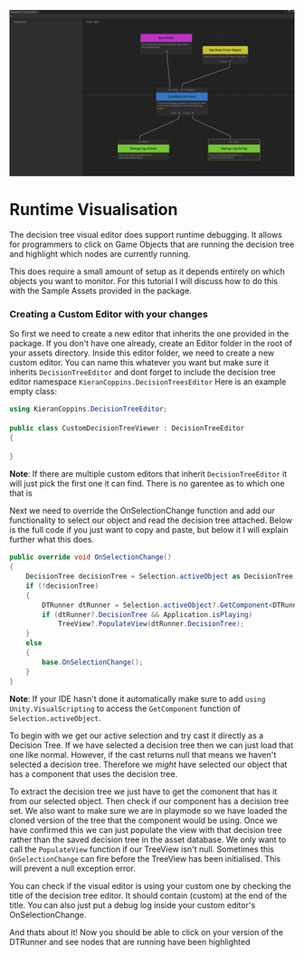 ![banner](Resources/RuntimeVisualisation.png)
# Runtime Visualisation
The decision tree visual editor does support runtime debugging. It allows for programmers to click on Game Objects that are running the decision tree and highlight which nodes are currently running.

This does require a small amount of setup as it depends entirely on which objects you want to monitor. For this tutorial I will discuss how to do this with the Sample Assets provided in the package.

### Creating a Custom Editor with your changes
So first we need to create a new editor that inherits the one provided in the package. If you don't have one already, create an Editor folder in the root of your assets directory.
Inside this editor folder, we need to create a new custom editor. You can name this whatever you want but make sure it inherits `DecisionTreeEditor` and dont forget to include the decision tree editor namespace `KieranCoppins.DecisionTreesEditor` Here is an example empty class:

```c#
using KieranCoppins.DecisionTreeEditor;

public class CustomDecisionTreeViewer : DecisionTreeEditor
{

}
```
**Note**: If there are multiple custom editors that inherit `DecisionTreeEditor` it will just pick the first one it can find. There is no garentee as to which one that is

Next we need to override the OnSelectionChange function and add our functionality to select our object and read the decision tree attached. Below is the full code if you just want to copy and paste, but below it I will explain further what this does.

```c#
public override void OnSelectionChange()
{
    DecisionTree decisionTree = Selection.activeObject as DecisionTree;
    if (!decisionTree)
    {
        DTRunner dtRunner = Selection.activeObject?.GetComponent<DTRunner>();
        if (dtRunner?.DecisionTree && Application.isPlaying)
            TreeView?.PopulateView(dtRunner.DecisionTree);
    }
    else
    {
        base.OnSelectionChange();
    }
}
```

**Note**: If your IDE hasn't done it automatically make sure to add `using Unity.VisualScripting` to access the `GetComponent` function of `Selection.activeObject`.

To begin with we get our active selection and try cast it directly as a Decision Tree. If we have selected a decision tree then we can just load that one like normal. However, if the cast returns null that means we haven't selected a decision tree. Therefore we *might* have selected our object that has a component that uses the decision tree.

To extract the decision tree we just have to get the comonent that has it from our selected object. Then check if our component has a decision tree set. We also want to make sure we are in playmode so we have loaded the cloned version of the tree that the component would be using. Once we have confirmed this we can just populate the view with that decision tree rather than the saved decision tree in the asset database. We only want to call the `PopulateView` function if our TreeView isn't null. Sometimes this `OnSelectionChange` can fire before the TreeView has been initialised. This will prevent a null exception error.

You can check if the visual editor is using your custom one by checking the title of the decision tree editor. It should contain (custom) at the end of the title. You can also just put a debug log inside your custom editor's OnSelectionChange.

And thats about it! Now you should be able to click on your version of the DTRunner and see nodes that are running have been highlighted